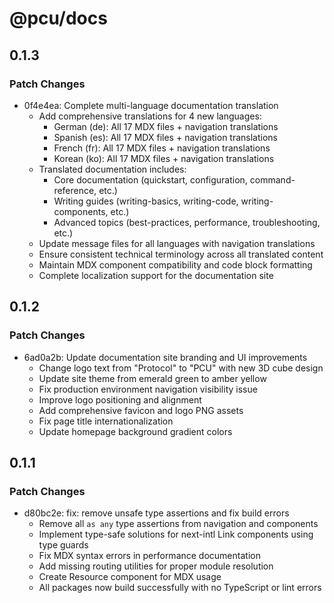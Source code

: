 # @pcu/docs

## 0.1.3

### Patch Changes

- 0f4e4ea: Complete multi-language documentation translation
  - Add comprehensive translations for 4 new languages:
    - German (de): All 17 MDX files + navigation translations
    - Spanish (es): All 17 MDX files + navigation translations
    - French (fr): All 17 MDX files + navigation translations
    - Korean (ko): All 17 MDX files + navigation translations
  - Translated documentation includes:
    - Core documentation (quickstart, configuration, command-reference, etc.)
    - Writing guides (writing-basics, writing-code, writing-components, etc.)
    - Advanced topics (best-practices, performance, troubleshooting, etc.)
  - Update message files for all languages with navigation translations
  - Ensure consistent technical terminology across all translated content
  - Maintain MDX component compatibility and code block formatting
  - Complete localization support for the documentation site

## 0.1.2

### Patch Changes

- 6ad0a2b: Update documentation site branding and UI improvements
  - Change logo text from "Protocol" to "PCU" with new 3D cube design
  - Update site theme from emerald green to amber yellow
  - Fix production environment navigation visibility issue
  - Improve logo positioning and alignment
  - Add comprehensive favicon and logo PNG assets
  - Fix page title internationalization
  - Update homepage background gradient colors

## 0.1.1

### Patch Changes

- d80bc2e: fix: remove unsafe type assertions and fix build errors
  - Remove all `as any` type assertions from navigation and components
  - Implement type-safe solutions for next-intl Link components using type
    guards
  - Fix MDX syntax errors in performance documentation
  - Add missing routing utilities for proper module resolution
  - Create Resource component for MDX usage
  - All packages now build successfully with no TypeScript or lint errors
